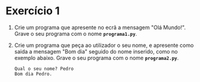 # Exercício 1

1. Crie um programa que apresente no ecrã a mensagem "Olá Mundo!". Grave o seu programa com o nome **`programa1.py`**.

2. Crie um programa que peça ao utilizador o seu nome, e apresente como saida a mensagem "Bom dia" seguido do nome inserido, como no exemplo abaixo. Grave o seu programa com o nome **`programa2.py`**.

    ```
    Qual o seu nome? Pedro
    Bom dia Pedro.
    ```

